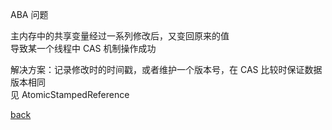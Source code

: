 ABA 问题  

主内存中的共享变量经过一系列修改后，又变回原来的值  
导致某一个线程中 CAS 机制操作成功  

解决方案：记录修改时的时间戳，或者维护一个版本号，在 CAS 比较时保证数据版本相同  
见 AtomicStampedReference  

[back](../6.md)  